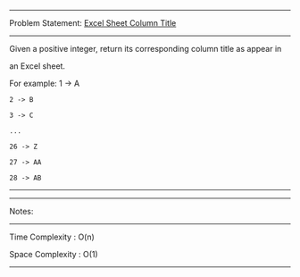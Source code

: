 ******************************************************************************
Problem Statement: [Excel Sheet Column Title](https://leetcode.com/problems/excel-sheet-column-title/)
******************************************************************************
Given a positive integer, return its corresponding column title as appear in

an Excel sheet.

For example:
    1 -> A

    2 -> B

    3 -> C

    ...

    26 -> Z

    27 -> AA

    28 -> AB 

*****************************************************************************

******************************************************************************
Notes: 
******************************************************************************
Time Complexity : O(n)

Space Complexity : O(1)

******************************************************************************